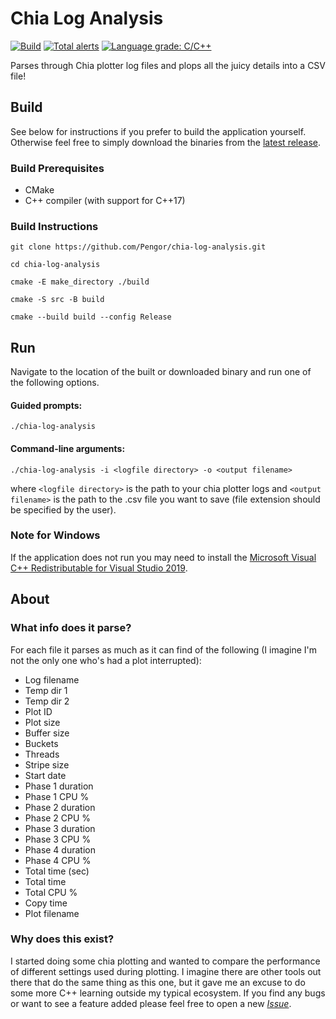 # Chia Log Analysis
[![Build](https://github.com/Pengor/chia-log-analysis/actions/workflows/build.yml/badge.svg)](https://github.com/Pengor/chia-log-analysis/actions/workflows/build.yml)
[![Total alerts](https://img.shields.io/lgtm/alerts/g/Pengor/chia-log-analysis.svg?logo=lgtm&logoWidth=18)](https://lgtm.com/projects/g/Pengor/chia-log-analysis/alerts/)
[![Language grade: C/C++](https://img.shields.io/lgtm/grade/cpp/g/Pengor/chia-log-analysis.svg?logo=lgtm&logoWidth=18)](https://lgtm.com/projects/g/Pengor/chia-log-analysis/context:cpp)

Parses through Chia plotter log files and plops all the juicy details into a CSV file!

## Build
See below for instructions if you prefer to build the application yourself. Otherwise feel free to simply download the binaries from the [latest release](https://github.com/Pengor/chia-log-analysis/releases/latest).

### Build Prerequisites
* CMake
* C++ compiler (with support for C++17)

### Build Instructions
`git clone https://github.com/Pengor/chia-log-analysis.git`

`cd chia-log-analysis`

`cmake -E make_directory ./build`

`cmake -S src -B build`

`cmake --build build --config Release`

## Run
Navigate to the location of the built or downloaded binary and run one of the following options.

#### Guided prompts:

`./chia-log-analysis`

#### Command-line arguments:

`./chia-log-analysis -i <logfile directory> -o <output filename>`

where `<logfile directory>` is the path to your chia plotter logs and `<output filename>` is the path to the .csv file you want to save (file extension should be specified by the user).

### Note for Windows
If the application does not run you may need to install the [Microsoft Visual C++ Redistributable for Visual Studio 2019](https://visualstudio.microsoft.com/downloads/#microsoft-visual-c-redistributable-for-visual-studio-2019).

## About

### What info does it parse?
For each file it parses as much as it can find of the following (I imagine I'm not the only one who's had a plot interrupted):
* Log filename 
* Temp dir 1
* Temp dir 2
* Plot ID 
* Plot size
* Buffer size
* Buckets
* Threads
* Stripe size
* Start date
* Phase 1 duration
* Phase 1 CPU %
* Phase 2 duration
* Phase 2 CPU %
* Phase 3 duration
* Phase 3 CPU %
* Phase 4 duration
* Phase 4 CPU %
* Total time (sec)
* Total time
* Total CPU %
* Copy time
* Plot filename

### Why does this exist?
I started doing some chia plotting and wanted to compare the performance of different settings used during plotting. I imagine there are other tools out there that do the same thing as this one, but it gave me an excuse to do some more C++ learning outside my typical ecosystem. If you find any bugs or want to see a feature added please feel free to open a new [_Issue_](https://github.com/Pengor/chia-log-analysis/issues/new/choose).
